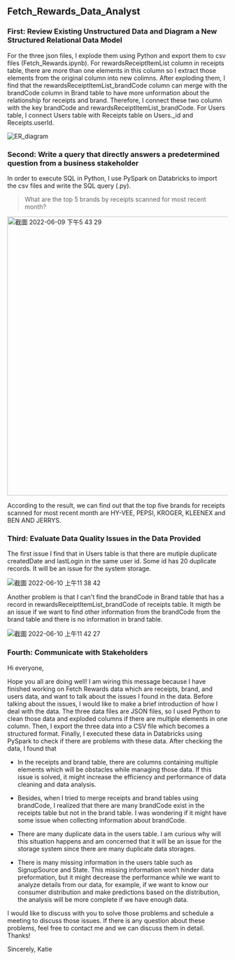 ## Fetch_Rewards_Data_Analyst

### First: Review Existing Unstructured Data and Diagram a New Structured Relational Data Model

For the three json files, I explode them using Python and export them to csv files (Fetch_Rewards.ipynb). For rewardsReceiptItemList column in receipts table, there are more than one elements in this column so I extract those elements from the original column into new colimns. After exploding them, I find that the rewardsReceiptItemList_brandCode column can merge with the brandCode column in Brand table to have more unformation about the relationship for receipts and brand. Therefore, I connect these two column with the key brandCode and rewardsReceiptItemList_brandCode. For Users table, I connect Users table with Receipts table on Users._id and Receipts.userId. 

![ER_diagram](https://user-images.githubusercontent.com/62042891/172951436-b06f0444-b6c5-4fa2-8e79-47a2aa19accc.png)

### Second: Write a query that directly answers a predetermined question from a business stakeholder

In order to execute SQL in Python, I use PySpark on Databricks to import the csv files and write the SQL query (.py).

> What are the top 5 brands by receipts scanned for most recent month?

<img width="637" alt="截圖 2022-06-09 下午5 43 29" src="https://user-images.githubusercontent.com/62042891/172950366-0a838fad-890b-4fee-9231-732ed827ee47.png">

According to the result, we can find out that the top five brands for receipts scanned for most recent month are HY-VEE, PEPSI, KROGER, KLEENEX and BEN AND JERRYS.

### Third: Evaluate Data Quality Issues in the Data Provided

The first issue I find that in Users table is that there are mutiple duplicate createdDate and lastLogin in the same user id. Some id has 20 duplicate  records. It will be an issue for the system storage.

![截圖 2022-06-10 上午11 38 42](https://user-images.githubusercontent.com/62042891/173101357-774d7795-cf2c-48b8-b600-c2625d6bee35.png)

Another problem is that I can't find the brandCode in Brand table that has a record in rewardsReceiptItemList_brandCode of receipts table. It migth be an issue if we want to find other information from the brandCode from the brand table and there is no information in brand table.

![截圖 2022-06-10 上午11 42 27](https://user-images.githubusercontent.com/62042891/173102083-a98f9e8c-7612-4889-bad7-68b150f65b5a.png)



### Fourth: Communicate with Stakeholders

Hi everyone, 

Hope you all are doing well! I am wiring this message because I have finished working on Fetch Rewards data which are receipts, brand, and users data, and want to talk about the issues I found in the data. Before talking about the issues, I would like to make a brief introduction of how I deal with the data. The three data files are JSON files, so I used Python to clean those data and exploded columns if there are multiple elements in one column. Then, I export the three data into a CSV file which becomes a structured format. Finally, I executed these data in Databricks using PySpark to check if there are problems with these data. After checking the data, I found that

-	In the receipts and brand table, there are columns containing multiple elements which will be obstacles while managing those data. If this issue is solved, it might increase the efficiency and performance of data cleaning and data analysis. 

-	Besides, when I tried to merge receipts and brand tables using brandCode, I realized that there are many brandCode exist in the receipts table but not in the brand table. I was wondering if it might have some issue when collecting information about brandCode. 

-	There are many duplicate data in the users table. I am curious why will this situation happens and am concerned that it will be an issue for the storage system since there are many duplicate data storages.

-	There is many missing information in the users table such as SignupSource and State. This missing information won’t hinder data preformation, but it might decrease the performance while we want to analyze details from our data, for example, if we want to know our consumer distribution and make predictions based on the distribution, the analysis will be more complete if we have enough data.

I would like to discuss with you to solve those problems and schedule a meeting to discuss those issues. If there is any question about these problems, feel free to contact me and we can discuss them in detail. Thanks!

Sincerely,
Katie

